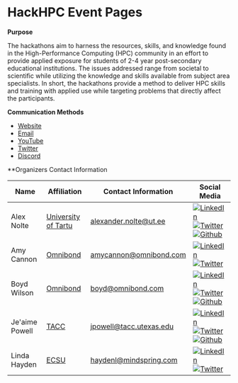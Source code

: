 # HackHPC Event Pages

**Purpose**

The hackathons aim to harness the resources, skills, and knowledge found in the High-Performance Computing (HPC) community in an effort to provide applied exposure for students of 2-4 year post-secondary educational institutions. The issues addressed range from societal to scientific while utilizing the knowledge and skills available from subject area specialists. In short, the hackathons provide a method to deliver HPC skills and training with applied use while targeting problems that directly affect the participants. 

**Communication Methods**

* [Website](http://hackhpc.org/)
* [Email](schack@hackhcp.org)
* [YouTube](https://www.youtube.com/channel/UCESkfjHWsERvFpJgPmWXRSA)
* [Twitter](https://twitter.com/ccloudhack)
* [Discord](https://discord.gg/rSXasYKDwE) 


**Organizers Contact Information

| Name | Affiliation | Contact Information | Social Media
|-----------------------|--------------|----------------------------|----------------------------|
| Alex Nolte| [University of Tartu]( http://www.ut.ee/en)| [alexander.nolte@ut.ee](mailto:alexander.nolte@ut.ee?subject=[HackHPC-PEARC20]) | [![LinkedIn](https://hackhpc.github.io/HPCintheCity21/logos/linkedinicon.jpeg)]( https://www.linkedin.com/in/alexandernolte/)[![Twitter](https://hackhpc.github.io/HPCintheCity21/logos/twittericon.png)](https://twitter.com/alexander_nolte)[![Github](https://hackhpc.github.io/HPCintheCity21/logos/githubicon.png)](https://alexandernolte.github.io/)|
| Amy Cannon| [Omnibond]( http://www.omnibond.com/)| [amycannon@omnibond.com](mailto:amycannon@omnibond.com?subject=[HackHPC-PEARC20]) | [![LinkedIn](https://hackhpc.github.io/HPCintheCity21/logos/linkedinicon.jpeg)]( https://www.linkedin.com/in/amy-cannon-46230b31/)[![Twitter](https://hackhpc.github.io/HPCintheCity21/logos/twittericon.png)](https://twitter.com/amy__cannon) |
| Boyd Wilson| [Omnibond]( http://www.omnibond.com/)| [boyd@omnibond.com](mailto:boyd@omnibond.com?subject=[HackHPC-PEARC20]) | [![LinkedIn](https://hackhpc.github.io/HPCintheCity21/logos/linkedinicon.jpeg)]( https://www.linkedin.com/in/boydwilson/)[![Twitter](https://hackhpc.github.io/HPCintheCity21/logos/twittericon.png)](https://twitter.com/boydwilson)[![Github](https://hackhpc.github.io/HPCintheCity21/logos/githubicon.png)](https://github.com/omnibond) |
| Je'aime Powell | [TACC](http://www.tacc.utexas.edu/) | [jpowell@tacc.utexas.edu](mailto:jpowell@tacc.utexas.edu?subject=[HackHPC-PEARC20]) | [![LinkedIn](https://hackhpc.github.io/HPCintheCity21/logos/linkedinicon.jpeg)](https://www.linkedin.com/in/jeaimehp/)[![Twitter](https://hackhpc.github.io/HPCintheCity21/logos/twittericon.png)](https://twitter.com/jeaimehp)[![Github](logos/githubicon.png)](https://github.com/jeaimehp) |
| Linda Hayden | [ECSU](http://nia.ecsu.edu/) | [haydenl@mindspring.com](mailto:haydenl@mindspring.com?subject=[HackHPC-PEARC20]) | [![LinkedIn](https://hackhpc.github.io/HPCintheCity21/logos/linkedinicon.jpeg)]( https://www.linkedin.com/in/linda-hayden-5a8b424/)[![Twitter](logos/twittericon.png)](https://twitter.com/lhaydenecsu)|
